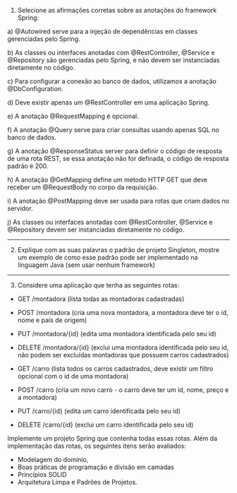 1. Selecione as afirmações corretas sobre as anotações do framework Spring:

a) @Autowired serve para a injeção de dependências em classes gerenciadas pelo Spring.

b) As classes ou interfaces anotadas com @RestController, @Service e @Repository são gerenciadas pelo Spring, e não devem ser instanciadas diretamente no código.

c) Para configurar a conexão ao banco de dados, utilizamos a anotação @DbConfiguration.

d) Deve existir apenas um @RestController em uma aplicação Spring.

e) A anotação @RequestMapping é opcional.

f) A anotação @Query serve para criar consultas usando apenas SQL no banco de dados.

g) A anotação @ResponseStatus server para definir o código de resposta de uma rota REST, se essa anotação não for definada, o código de resposta padrão é 200.

h) A anotação @GetMapping define um método HTTP GET que deve receber um @RequestBody no corpo da requisição.

i) A anotação @PostMapping deve ser usada para rotas que criam dados no servidor.

j) As classes ou interfaces anotadas com @RestController, @Service e @Repository devem ser instanciadas diretamente no código.

----

2. Explique com as suas palavras o padrão de projeto Singleton, mostre um exemplo de como esse padrão pode ser implementado na linguagem Java (sem usar nenhum framework)

----

3. Considere uma aplicação que tenha as seguintes rotas:

- GET /montadora (lista todas as montadoras cadastradas)

- POST /montadora (cria uma nova montadora, a montadora deve ter o id, nome e país de origem)

- PUT /montadora/{id} (edita uma montadora identificada pelo seu id)

- DELETE /montadora/{id} (exclui uma montadora identificada pelo seu id, não podem ser excluídas montadoras que possuem carros cadastrados)


- GET /carro (lista todos os carros cadastrados, deve existir um filtro opcional com o id de uma montadora)

- POST /carro (cria um novo carro - o carro deve ter um id, nome, preço e a montadora)

- PUT /carro/{id} (edita um carro identificada pelo seu id)

- DELETE /carro/{id} (exclui um carro identificada pelo seu id)


Implemente um projeto Spring que contenha todas essas rotas. Além da implementação das rotas, os seguintes itens serão avaliados:
 - Modelagem do domínio,
 - Boas práticas de programação e divisão em camadas
 - Princípios SOLID
 - Arquitetura Limpa e Padrões de Projetos.
